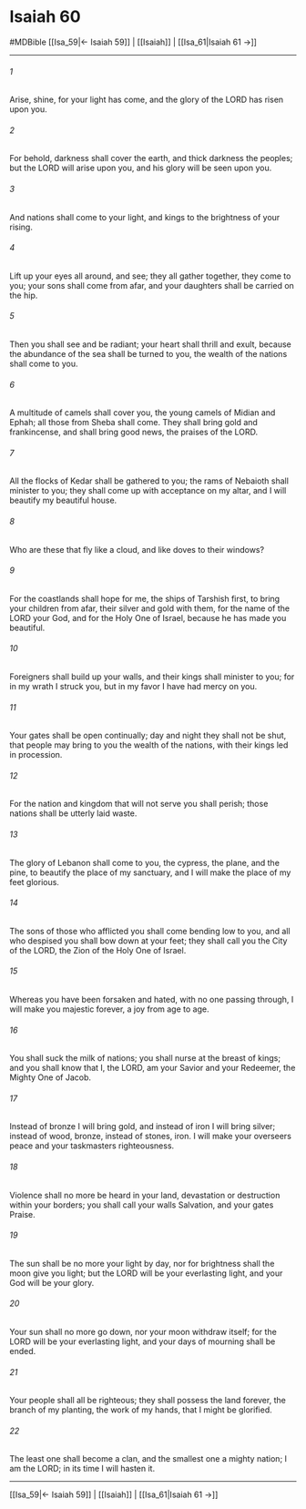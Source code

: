 # Isaiah 60
#MDBible
[[Isa_59|← Isaiah 59]] | [[Isaiah]] | [[Isa_61|Isaiah 61 →]]

***

###### 1 

Arise, shine, for your light has come, and the glory of the LORD has risen upon you. 

###### 2 

For behold, darkness shall cover the earth, and thick darkness the peoples; but the LORD will arise upon you, and his glory will be seen upon you. 

###### 3 

And nations shall come to your light, and kings to the brightness of your rising. 

###### 4 

Lift up your eyes all around, and see; they all gather together, they come to you; your sons shall come from afar, and your daughters shall be carried on the hip. 

###### 5 

Then you shall see and be radiant; your heart shall thrill and exult, because the abundance of the sea shall be turned to you, the wealth of the nations shall come to you. 

###### 6 

A multitude of camels shall cover you, the young camels of Midian and Ephah; all those from Sheba shall come. They shall bring gold and frankincense, and shall bring good news, the praises of the LORD. 

###### 7 

All the flocks of Kedar shall be gathered to you; the rams of Nebaioth shall minister to you; they shall come up with acceptance on my altar, and I will beautify my beautiful house. 

###### 8 

Who are these that fly like a cloud, and like doves to their windows? 

###### 9 

For the coastlands shall hope for me, the ships of Tarshish first, to bring your children from afar, their silver and gold with them, for the name of the LORD your God, and for the Holy One of Israel, because he has made you beautiful. 

###### 10 

Foreigners shall build up your walls, and their kings shall minister to you; for in my wrath I struck you, but in my favor I have had mercy on you. 

###### 11 

Your gates shall be open continually; day and night they shall not be shut, that people may bring to you the wealth of the nations, with their kings led in procession. 

###### 12 

For the nation and kingdom that will not serve you shall perish; those nations shall be utterly laid waste. 

###### 13 

The glory of Lebanon shall come to you, the cypress, the plane, and the pine, to beautify the place of my sanctuary, and I will make the place of my feet glorious. 

###### 14 

The sons of those who afflicted you shall come bending low to you, and all who despised you shall bow down at your feet; they shall call you the City of the LORD, the Zion of the Holy One of Israel. 

###### 15 

Whereas you have been forsaken and hated, with no one passing through, I will make you majestic forever, a joy from age to age. 

###### 16 

You shall suck the milk of nations; you shall nurse at the breast of kings; and you shall know that I, the LORD, am your Savior and your Redeemer, the Mighty One of Jacob. 

###### 17 

Instead of bronze I will bring gold, and instead of iron I will bring silver; instead of wood, bronze, instead of stones, iron. I will make your overseers peace and your taskmasters righteousness. 

###### 18 

Violence shall no more be heard in your land, devastation or destruction within your borders; you shall call your walls Salvation, and your gates Praise. 

###### 19 

The sun shall be no more your light by day, nor for brightness shall the moon give you light; but the LORD will be your everlasting light, and your God will be your glory. 

###### 20 

Your sun shall no more go down, nor your moon withdraw itself; for the LORD will be your everlasting light, and your days of mourning shall be ended. 

###### 21 

Your people shall all be righteous; they shall possess the land forever, the branch of my planting, the work of my hands, that I might be glorified. 

###### 22 

The least one shall become a clan, and the smallest one a mighty nation; I am the LORD; in its time I will hasten it. 

***

[[Isa_59|← Isaiah 59]] | [[Isaiah]] | [[Isa_61|Isaiah 61 →]]
